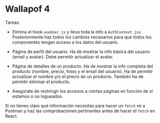 # Wallapof 4

Tareas:

-   Elimina el hook `useUser.js` y lleva toda la info a `AuthContext.jsx`. Posteriormente haz todos los cambios necesarios para que todos los componentes tengan acceso a los datos del usuario.

-   Página de perfil del usuario. Ha de mostrar la info básica del usuario (email y avatar). Debe permitir actualizar el avatar.

-   Página de detalles de un producto. Ha de mostrar la info completa del producto (nombre, precio, fotos y el email del usuario). Ha de permitir actualizar el nombre y/o el precio de un producto. También ha de permitir eliminar el producto.

-   Asegúrate de restringir los accesos a ciertas páginas en función de si estamos o no logueados.

Si no tienes claro qué información necesitas para hacer un `fetch` ve a Postman y haz las comprobaciones pertinentes antes de hacer el `fetch` en React.
